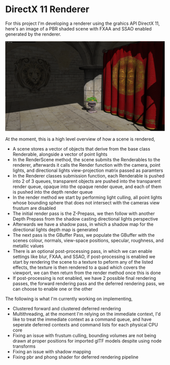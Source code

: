 ﻿# DirectX 11 Renderer
For this project I'm developing a renderer using the grahics API DirectX 11, here's an image of a 
PBR shaded scene with FXAA and SSAO enabled generated by the renderer.

![alt text](https://github.com/moeb15/Renderer/blob/main/Demos/PBR2_FXAA_SSAO.png)

At the moment, this is a high level overview of how a scene is rendered,

* A scene stores a vector of objects that derive from the base class Renderable, alongside a vector of point lights
* In the RenderScene method, the scene submits the Renderables to the renderer, afterwards it calls the Render function
with the camera, point lights, and directional lights view-projection matrix passed as paramters
* In the Renderer classes submission function, each Renderable is pushed into 2 of 3 queues,
transparent objects are pushed into the transparent render queue, opaque into the opaque render queue,
and each of them is pushed into the depth render queue
* In the render method we start by performing light culling, all point lights whose bounding sphere
that does not intersect with the cameras view frustum are disabled
* The initial render pass is the Z-Prepass, we then follow with another Depth Prepass 
from the shadow casting directional lights perspective
* Afterwards we have a shadow pass, in which a shadow map for the directional lights depth map is generated
* The next pass is the GBuffer Pass, we populate the GBuffer with the scenes colour, normals, view-space positions,
specular, roughness, and metallic values
* There is an optional post-processing pass, in which we can enable settings like blur, FXAA, and SSAO,
if post-processing is enabled we start by rendering the scene to a texture to peform any of the listed
effects, the texture is then rendered to a quad which covers the viewport, we can then return from the 
render method once this is done
* If post-processing is not enabled, we have 2 possible final rendering passes, the forward rendering pass 
and the deferred rendering pass, we can choose to enable one or the other

The following is what I'm currently working on implementing,

* Clustered forward and clustered deferred rendering
* Multithreading, at the moment I'm relying on the immediate context, I'd like to treat
the immediate context as a command queue, and have seperate deferred contexts and command lists
for each physical CPU core
* Fixing an issue with frustum culling, bounding volumes are not being drawn at proper positions
for imported glTF models despite using node transforms
* Fixing an issue with shadow mapping
* Fixing pbr and phong shader for deferred rendering pipeline